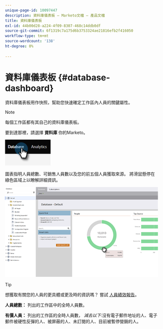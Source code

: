 ```yaml
---
unique-page-id: 10097447
description: 資料庫儀表板 — Marketo文檔 — 產品文檔
title: 資料庫儀表板
exl-id: 44b00d28-a224-4f09-8307-468c14ddb0df
source-git-commit: 6f1319c7a175d6b3753324ae21816efb2f416050
workflow-type: tm+mt
source-wordcount: '138'
ht-degree: 0%

---
```


# 資料庫儀表板 {#database-dashboard}

資料庫儀表板用作快照，幫助您快速確定工作區內人員的關鍵屬性。

>[!NOTE]
>
>每個工作區都有其自己的資料庫儀表板。

要到達那裡，請選擇 **資料庫** 你的Marketo。

![](assets/database-dashboard-1.png)

圖表指明人員總數、可銷售人員數以及您的前五個人員獲取來源。 將滑鼠懸停在綠色區域上以瞭解詳細資訊。

![](assets/database-dashboard-2.png)

>[!TIP]
>
>想獲取有關您的人員的更具體或更及時的資訊嗎？ 嘗試 [人員績效報告](/help/marketo/product-docs/reporting/basic-reporting/report-types/people-performance-report.md)。

**人員總數：** 列出的工作區中的全時人員數。

**有價人員：** 列出的工作區的全時人員數， _減去以下_:沒有電子郵件地址的人、電子郵件被硬性反彈的人、被屏蔽的人、未訂閱的人、目前被暫停營銷的人。
